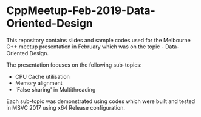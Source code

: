 # CppMeetup-Feb-2019-Data-Oriented-Design

This repository contains slides and sample codes used for the Melbourne C++ meetup presentation in February which was on the topic - Data-Oriented Design.

The presentation focuses on the following sub-topics:
* CPU Cache utilisation
* Memory alignment
* 'False sharing' in Multithreading

Each sub-topic was demonstrated using codes which were built and tested in MSVC 2017 using x64 Release configuration.



